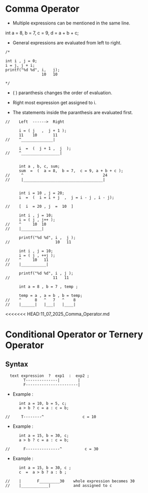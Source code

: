 # Comma Operator 

* Multiple expressions can be mentioned in the same line.

int a = 8, b = 7, c = 9, d = a + b + c;

* General expressions are evaluated from left to right.

```
/*

int i , j = 0;
i = j, j + i;
printf("%d %d", i,   j);
                10   10

*/
```

* (  )  paranthesis changes the order of evaluation.

* Right most expression get assigned to i.
* The statements inside the paranthesis are evaluated first.

```
//    Left  ------>  Right

      i = ( j   ,  j + 1 );       
      11    10       11           
//    ^______________|
```

```
      i  =  (  j + 1 ,  j  );
//    ^_________________|

```

```

      int a , b, c, sum;
      sum  =  (  a = 8,  b = 7,  c = 9, a + b + c );
//     ^                                   24
//     |___________________________________|

```

```

      int i = 10 , j = 20;
      i  =  (  i = i + j  ,  j = i - j , i - j);

//    [  i  = 20 , j  =  10  ]

```


```
      int i , j = 10;
      i = ( j , j++ );
//    ^     10  10
//    |_________|
      
      printf("%d %d", i ,  j );
//                    10   11
```

```
      int i , j = 10;
      i = ( j , ++j );
//    ^     10   11
//    |___________|

      printf("%d %d", i , j );
//                   11   11
```

```
      int a = 8 , b = 7 , temp ;

      temp = a , a = b , b = temp;
//    ^      8   ^   7   ^    8
//    |______|   |___|   |____|
```
<<<<<<< HEAD:11_07_2025_Comma_Operator.md

# Conditional Operator or Ternery Operator

## Syntax
      text expression  ?  exp1  :  exp2 ;
            T--------------|        |
            F-----------------------|

* Example : 

```
      int a = 10, b = 5, c;
      a > b ? c = a : c = b;

//     T--------^                 c = 10
```

* Example :

```
      int a = 15, b = 30, c;
      a > b ? c = a : c = b;

//      F---------------^          c = 30
```

* Example : 

```
      int a = 15, b = 30, c ;
      c  =  a > b ? a : b ;

//    |       F_________30    whole expression becomes 30
//    |____________|          and assigned to c
```


